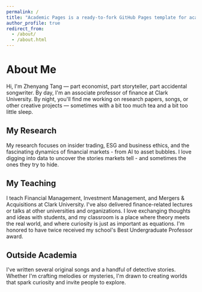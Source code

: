 ```yaml
---
permalink: /
title: "Academic Pages is a ready-to-fork GitHub Pages template for academic personal websites"
author_profile: true
redirect_from: 
  - /about/
  - /about.html
---
```

# About Me
Hi, I'm Zhenyang Tang — part economist, part storyteller, part accidental songwriter. By day, I'm an associate professor of finance at Clark University. By night, you'll find me working on research papers, songs, or other creative projects — sometimes with a bit too much tea and a bit too little sleep. 

## My Research
My research focuses on insider trading, ESG and business ethics, and the fascinating dynamics of financial markets - from AI to asset bubbles. I love digging into data to uncover the stories markets tell - and sometimes the ones they try to hide. 

## My Teaching
I teach Financial Management, Investment Management, and Mergers & Acquisitions at Clark University. I've also delivered finance-related lectures or talks at other universities and organizations. I love exchanging thoughts and ideas with students, and my classroom is a place where theory meets the real world, and where curiosity is just as important as equations. I'm honored to have twice received my school's Best Undergraduate Professor award. 

## Outside Academia
I've written several original songs and a handful of detective stories. Whether I'm crafting melodies or mysteries, I'm drawn to creating worlds that spark curiosity and invite people to explore. 
